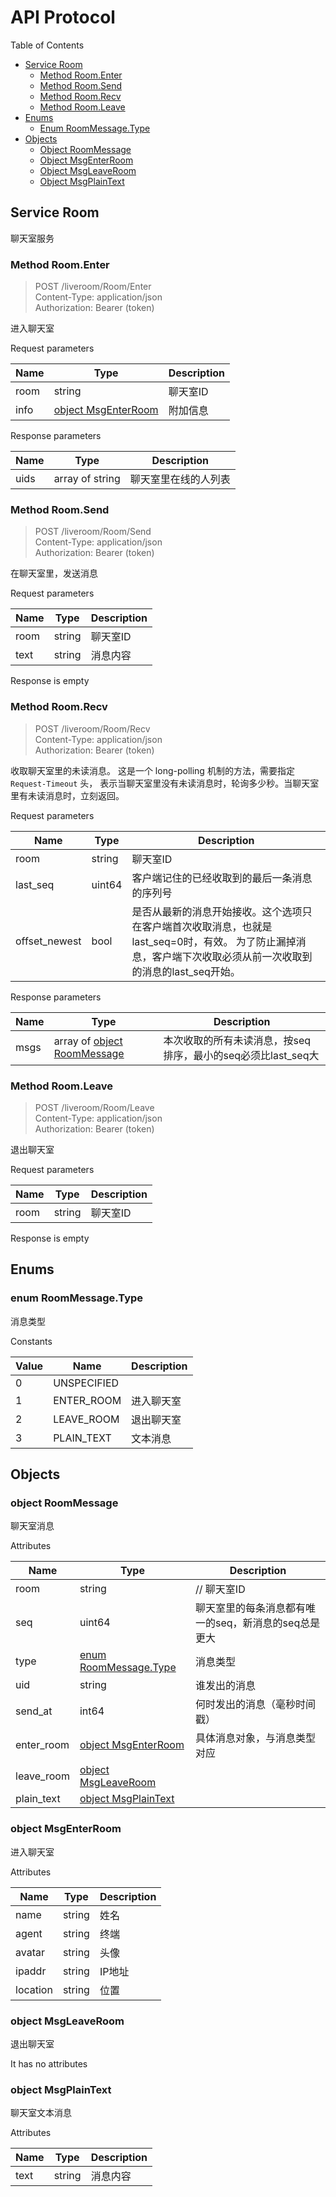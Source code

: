 # API Protocol

Table of Contents

* [Service Room](#service-room)
    * [Method Room.Enter](#method-roomenter)
    * [Method Room.Send](#method-roomsend)
    * [Method Room.Recv](#method-roomrecv)
    * [Method Room.Leave](#method-roomleave)
* [Enums](#enums)
    * [Enum RoomMessage.Type](#enum-roommessagetype)
* [Objects](#objects)
    * [Object RoomMessage](#object-roommessage)
    * [Object MsgEnterRoom](#object-msgenterroom)
    * [Object MsgLeaveRoom](#object-msgleaveroom)
    * [Object MsgPlainText](#object-msgplaintext)




## Service Room

聊天室服务

### Method Room.Enter

> POST /liveroom/Room/Enter <br/>
> Content-Type: application/json <br/>
> Authorization: Bearer (token) <br/>

进入聊天室

Request parameters

|   Name    |   Type    |  Description |
| --------- | --------- | ------------ |
| room | string | 聊天室ID |
| info | [object MsgEnterRoom](#object-msgenterroom) | 附加信息 |

Response parameters

|   Name    |   Type    |  Description |
| --------- | --------- | ------------ |
| uids | array of string | 聊天室里在线的人列表 |


### Method Room.Send

> POST /liveroom/Room/Send <br/>
> Content-Type: application/json <br/>
> Authorization: Bearer (token) <br/>

在聊天室里，发送消息

Request parameters

|   Name    |   Type    |  Description |
| --------- | --------- | ------------ |
| room | string | 聊天室ID |
| text | string | 消息内容 |

Response is empty


### Method Room.Recv

> POST /liveroom/Room/Recv <br/>
> Content-Type: application/json <br/>
> Authorization: Bearer (token) <br/>

收取聊天室里的未读消息。 这是一个 long-polling 机制的方法，需要指定 `Request-Timeout` 头， 表示当聊天室里没有未读消息时，轮询多少秒。当聊天室里有未读消息时，立刻返回。

Request parameters

|   Name    |   Type    |  Description |
| --------- | --------- | ------------ |
| room | string | 聊天室ID |
| last_seq | uint64 | 客户端记住的已经收取到的最后一条消息的序列号 |
| offset_newest | bool | 是否从最新的消息开始接收。这个选项只在客户端首次收取消息，也就是last_seq=0时，有效。 为了防止漏掉消息，客户端下次收取必须从前一次收取到的消息的last_seq开始。 |

Response parameters

|   Name    |   Type    |  Description |
| --------- | --------- | ------------ |
| msgs | array of [object RoomMessage](#object-roommessage) | 本次收取的所有未读消息，按seq排序，最小的seq必须比last_seq大 |


### Method Room.Leave

> POST /liveroom/Room/Leave <br/>
> Content-Type: application/json <br/>
> Authorization: Bearer (token) <br/>

退出聊天室

Request parameters

|   Name    |   Type    |  Description |
| --------- | --------- | ------------ |
| room | string | 聊天室ID |

Response is empty





## Enums

### enum RoomMessage.Type

消息类型

Constants

|   Value   |   Name    |  Description |
| --------- | --------- | ------------ |
| 0  | UNSPECIFIED |  |
| 1  | ENTER_ROOM | 进入聊天室 |
| 2  | LEAVE_ROOM | 退出聊天室 |
| 3  | PLAIN_TEXT | 文本消息 |


## Objects

### object RoomMessage

聊天室消息

Attributes

|   Name    |   Type    |  Description |
| --------- | --------- | ------------ |
| room | string | // 聊天室ID |
| seq | uint64 | 聊天室里的每条消息都有唯一的seq，新消息的seq总是更大 |
| type | [enum RoomMessage.Type](#enum-roommessagetype) | 消息类型 |
| uid | string | 谁发出的消息 |
| send_at | int64 | 何时发出的消息（毫秒时间戳） |
| enter_room | [object MsgEnterRoom](#object-msgenterroom) | 具体消息对象，与消息类型对应 |
| leave_room | [object MsgLeaveRoom](#object-msgleaveroom) |  |
| plain_text | [object MsgPlainText](#object-msgplaintext) |  |


### object MsgEnterRoom

进入聊天室

Attributes

|   Name    |   Type    |  Description |
| --------- | --------- | ------------ |
| name | string | 姓名 |
| agent | string | 终端 |
| avatar | string | 头像 |
| ipaddr | string | IP地址 |
| location | string | 位置 |


### object MsgLeaveRoom

退出聊天室

It has no attributes


### object MsgPlainText

聊天室文本消息

Attributes

|   Name    |   Type    |  Description |
| --------- | --------- | ------------ |
| text | string | 消息内容 |

